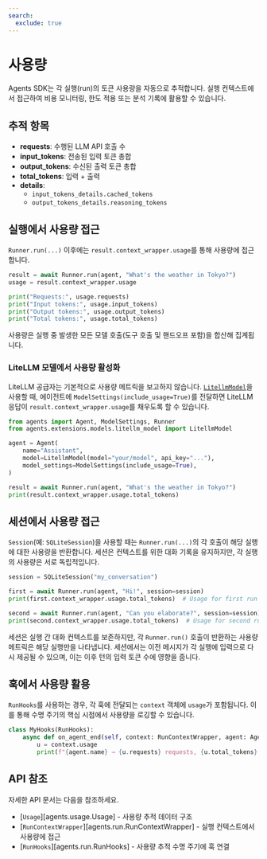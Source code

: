 ```yaml
---
search:
  exclude: true
---
```

# 사용량

Agents SDK는 각 실행(run)의 토큰 사용량을 자동으로 추적합니다. 실행 컨텍스트에서 접근하여 비용 모니터링, 한도 적용 또는 분석 기록에 활용할 수 있습니다.

## 추적 항목

- **requests**: 수행된 LLM API 호출 수
- **input_tokens**: 전송된 입력 토큰 총합
- **output_tokens**: 수신된 출력 토큰 총합
- **total_tokens**: 입력 + 출력
- **details**:
  - `input_tokens_details.cached_tokens`
  - `output_tokens_details.reasoning_tokens`

## 실행에서 사용량 접근

`Runner.run(...)` 이후에는 `result.context_wrapper.usage`를 통해 사용량에 접근합니다.

```python
result = await Runner.run(agent, "What's the weather in Tokyo?")
usage = result.context_wrapper.usage

print("Requests:", usage.requests)
print("Input tokens:", usage.input_tokens)
print("Output tokens:", usage.output_tokens)
print("Total tokens:", usage.total_tokens)
```

사용량은 실행 중 발생한 모든 모델 호출(도구 호출 및 핸드오프 포함)을 합산해 집계됩니다.

### LiteLLM 모델에서 사용량 활성화

LiteLLM 공급자는 기본적으로 사용량 메트릭을 보고하지 않습니다. [`LitellmModel`](models/litellm.md)을 사용할 때, 에이전트에 `ModelSettings(include_usage=True)`를 전달하면 LiteLLM 응답이 `result.context_wrapper.usage`를 채우도록 할 수 있습니다.

```python
from agents import Agent, ModelSettings, Runner
from agents.extensions.models.litellm_model import LitellmModel

agent = Agent(
    name="Assistant",
    model=LitellmModel(model="your/model", api_key="..."),
    model_settings=ModelSettings(include_usage=True),
)

result = await Runner.run(agent, "What's the weather in Tokyo?")
print(result.context_wrapper.usage.total_tokens)
```

## 세션에서 사용량 접근

`Session`(예: `SQLiteSession`)을 사용할 때는 `Runner.run(...)`의 각 호출이 해당 실행에 대한 사용량을 반환합니다. 세션은 컨텍스트를 위한 대화 기록을 유지하지만, 각 실행의 사용량은 서로 독립적입니다.

```python
session = SQLiteSession("my_conversation")

first = await Runner.run(agent, "Hi!", session=session)
print(first.context_wrapper.usage.total_tokens)  # Usage for first run

second = await Runner.run(agent, "Can you elaborate?", session=session)
print(second.context_wrapper.usage.total_tokens)  # Usage for second run
```

세션은 실행 간 대화 컨텍스트를 보존하지만, 각 `Runner.run()` 호출이 반환하는 사용량 메트릭은 해당 실행만을 나타냅니다. 세션에서는 이전 메시지가 각 실행에 입력으로 다시 제공될 수 있으며, 이는 이후 턴의 입력 토큰 수에 영향을 줍니다.

## 훅에서 사용량 활용

`RunHooks`를 사용하는 경우, 각 훅에 전달되는 `context` 객체에 `usage`가 포함됩니다. 이를 통해 수명 주기의 핵심 시점에서 사용량을 로깅할 수 있습니다.

```python
class MyHooks(RunHooks):
    async def on_agent_end(self, context: RunContextWrapper, agent: Agent, output: Any) -> None:
        u = context.usage
        print(f"{agent.name} → {u.requests} requests, {u.total_tokens} total tokens")
```

## API 참조

자세한 API 문서는 다음을 참조하세요.

-   [`Usage`][agents.usage.Usage] - 사용량 추적 데이터 구조
-   [`RunContextWrapper`][agents.run.RunContextWrapper] - 실행 컨텍스트에서 사용량에 접근
-   [`RunHooks`][agents.run.RunHooks] - 사용량 추적 수명 주기에 훅 연결